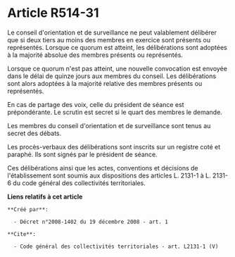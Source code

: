 # Article R514-31

Le conseil d'orientation et de surveillance ne peut valablement délibérer que si deux tiers au moins des membres en exercice
sont présents ou représentés. Lorsque ce quorum est atteint, les délibérations sont adoptées à la majorité absolue des
membres présents ou représentés. 

Lorsque ce quorum n'est pas atteint, une nouvelle convocation est envoyée dans le délai de quinze jours aux membres du
conseil. Les délibérations sont alors adoptées à la majorité relative des membres présents ou représentés. 

En cas de partage des voix, celle du président de séance est prépondérante. Le scrutin est secret si le quart des membres le
demande. 

Les membres du conseil d'orientation et de surveillance sont tenus au secret des débats. 

Les procès-verbaux des délibérations sont inscrits sur un registre coté et paraphé. Ils sont signés par le président de
séance. 

Ces délibérations ainsi que les actes, conventions et décisions de l'établissement sont soumis aux dispositions des articles
L. 2131-1 à L. 2131-6 du code général des collectivités territoriales.

**Liens relatifs à cet article**

	**Créé par**:

	  - Décret n°2008-1402 du 19 décembre 2008 - art. 1

	**Cite**:

	  - Code général des collectivités territoriales - art. L2131-1 (V)
